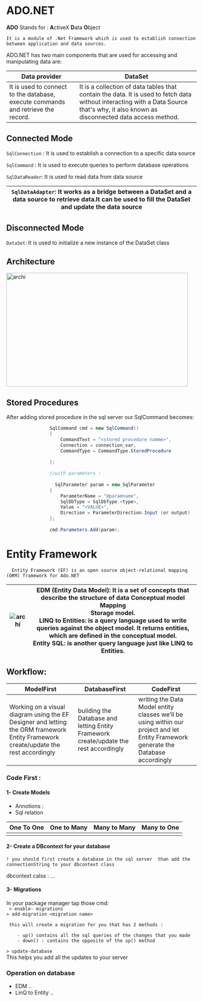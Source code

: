 # ADO.NET

**ADO** Stands for : **A**ctiveX **D**ata **O**bject

    It is a module of .Net Framework which is used to establish connection between application and data sources.
  
  ADO.NET has two main components that are used for accessing and manipulating data are:
  
  |Data provider | DataSet|
  | --- | --- |
  |It is used to connect to the database, execute commands and retrieve the record. |It is a collection of data tables that contain the data. It is used to fetch data without interacting with a Data Source that's why, it also known as disconnected data access method.|
    
## Connected Mode 


``SqlConnection`` : It is used to establish a connection to a specific data source


 ``SqlCommand`` : It is used to execute queries to perform database operations
 

 ``SqlDataReader``: It is used to read data from data source
 



|``SqlDataAdapter``: It works as a bridge between a DataSet and a data source to retrieve data.It can be used to fill the DataSet and update the data source|
|---|

## Disconnected Mode


 ``DataSet``: It is used to initialize a new instance of the DataSet class
 
 

## Architecture
<img src="https://www.researchgate.net/profile/Syed-Rahman-5/publication/228997568/figure/fig1/AS:393865853980679@1470916345540/ADONET-Architecture.png" alt="archi" width="480" height="300"/>


## Stored Procedures 

After adding stored procedure in the sql server our SqlCommand becomes: 

```C#
                SqlCommand cmd = new SqlCommand()
                {
                    CommandText = "<stored procedure namme>",
                    Connection = connection_var,
                    CommandType = CommandType.StoredProcedure
                  
                };
                
                //with parameters : 
                
                  SqlParameter param = new SqlParameter
                {
                    ParameterName = "@paramname", 
                    SqlDbType = SqlDbType.<type>, 
                    Value = "<VALUE>",
                    Direction = ParameterDirection.Input (or output)
                };
                
                cmd.Parameters.Add(param);
```
# Entity Framework 

      Entity Framework (EF) is an open source object-relational mapping (ORM) framework for Ado.NET
      
 |<img src="https://static.javatpoint.com/tutorial/entity-framework/images/entity-framework-architecture.png" alt="archi" />|**EDM (Entity Data Model)**: It is a set of concepts that describe the structure of data Conceptual model<br/> Mapping <br/>  Storage model.<br/>**LINQ** to Entities: is a query language used to write queries against the object model. It returns entities, which are defined in the conceptual model. <br/>**Entity SQL**:  is another query language just like LINQ to Entities.|
|---|---|
      
 ## Workflow: 
 
 |ModelFirst|DatabaseFirst| CodeFirst |
 | --- | --- | --- |
 |Working on a visual diagram using the EF Designer and letting the ORM framework Entity Framework create/update the rest accordingly|building the Database and letting Entity Framework create/update the rest accordingly|writing the Data Model entity classes we’ll be using within our project and let Entity Framework generate the Database accordingly|



###  Code First : 

 #### 1- Create Models 
  - Annotions :
  - Sql relation 
  
|One To One |One to Many |Many to Many | Many to One |
|---|---|---|---|
|||||
 
####  2- Create a DBcontext for your database 
    ! you should first create a database in the sql server  than add the connectionString to your dbcontext class
    
   dbcontext calss : ...
    
#### 3- Migrations 
  In your package manager tap those cmd: 
  <br />
      `` > enable- migrations``
   <br />
   ``> add-migration <migration name>``
   
     this will create a migration for you that has 2 methods : 
  
        - up() contains all the sql queries of the changes that you made 
        - down() : contains the opposite of the up() method 
    
   
 
 
``> update-database ``
<br />
This helps you add all the updates to your server 


### Operation on database 

- EDM  ..
- LinQ to Entity ..
